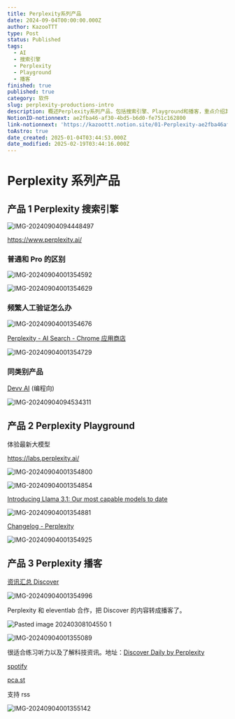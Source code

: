 ```yaml
---
title: Perplexity系列产品
date: 2024-09-04T00:00:00.000Z
author: KazooTTT
type: Post
status: Published
tags:
  - AI
  - 搜索引擎
  - Perplexity
  - Playground
  - 播客
finished: true
published: true
category: 软件
slug: perplexity-productions-intro
description: 概述Perplexity系列产品，包括搜索引擎、Playground和播客，重点介绍其功能和区别。
NotionID-notionnext: ae2fba46-af30-4bd5-b6d0-fe751c162800
link-notionnext: 'https://kazoottt.notion.site/01-Perplexity-ae2fba46af304bd5b6d0fe751c162800'
toAstro: true
date_created: 2025-01-04T03:44:53.000Z
date_modified: 2025-02-19T03:44:16.000Z
---
```


# Perplexity 系列产品

## 产品 1 Perplexity 搜索引擎

![IMG-20240904094448497](<https://pictures.kazoottt.top/2024/10/20241012-IMG-20240904094448497.png>)

<https://www.perplexity.ai/>

### 普通和 Pro 的区别

![IMG-20240904001354592](<https://pictures.kazoottt.top/2024/09/20240904-82efc9478928cf3428241d5cdbe1f7e2.png>)

![IMG-20240904001354629](<https://pictures.kazoottt.top/2024/09/20240904-b48e87c80c053f5afc32f440ab36959c.png>)

### 频繁人工验证怎么办

![IMG-20240904001354676](<https://pictures.kazoottt.top/2024/09/20240904-aa07d424f893146a987cccdcf7ae5bcf.png>)

[Perplexity - AI Search - Chrome 应用商店](<https://chromewebstore.google.com/detail/perplexity-ai-search/bnaffjbjpgiagpondjlnneblepbdchol>)

![IMG-20240904001354729](<https://pictures.kazoottt.top/2024/09/20240904-836c90b245302d2dd60fc14009e8aab1.png>)

### 同类别产品

[Devv AI](<https://devv.ai/>) (编程向)

![IMG-20240904094534311](<https://pictures.kazoottt.top/2024/10/20241012-IMG-20240904094534311.png>)

## 产品 2 Perplexity Playground

体验最新大模型

<https://labs.perplexity.ai/>

![IMG-20240904001354800](<https://pictures.kazoottt.top/2024/09/20240904-4a2f2948f9bda0d445948efd5d021e8c.png>)

![IMG-20240904001354854](<https://pictures.kazoottt.top/2024/09/20240904-9988cdc07d33329b209ee5f44269caef.png>)

[Introducing Llama 3.1: Our most capable models to date](<https://ai.meta.com/blog/meta-llama-3-1/>)

![IMG-20240904001354881](<https://pictures.kazoottt.top/2024/09/20240904-e5c298074d3edb3aa59b00a86c20ef0e.png>)

[Changelog - Perplexity](<https://docs.perplexity.ai/changelog/changelog#introducing-new-and-improved-sonar-models>)

![IMG-20240904001354925](<https://pictures.kazoottt.top/2024/09/20240904-6757a9b6e9c488d8faad8ae28a2e48e1.png>)

## 产品 3 Perplexity 播客

[资讯汇总 Discover](<https://www.perplexity.ai/discover>)

![IMG-20240904001354996](<https://pictures.kazoottt.top/2024/09/20240904-c06edb7427f2885aa1d8b3bd69659719.png>)

Perplexity 和 eleventlab 合作，把 Discover 的内容转成播客了。

![Pasted image 20240308104550 1](<https://pictures.kazoottt.top/2024/09/20240904-c2dbdcea85e283af86a34fe244f1b8e4.png>)

![IMG-20240904001355089](<https://pictures.kazoottt.top/2024/09/20240904-a904a8102ea53bd3a8619b43f6e4a770.png>)

很适合练习听力以及了解科技资讯。地址：[Discover Daily by Perplexity](<https://discoverdaily.ai/>)

[spotify](<https://open.spotify.com/episode/1CaSWrm7uUAOkaKjE9KI47?si=WPbA0x73QkGEPm-DFh4big>)

[pca.st](<https://pca.st/03qazv0d>)

支持 rss

![IMG-20240904001355142](<https://pictures.kazoottt.top/2024/09/20240904-51cb08cfa94e457d09ca0cfbaec6d604.png>)
